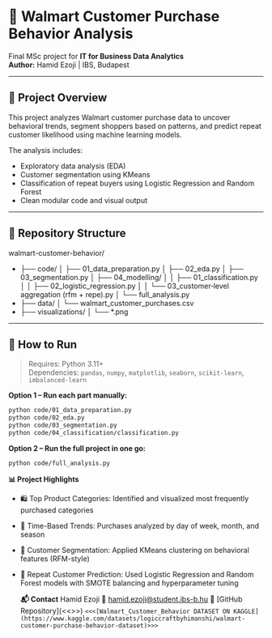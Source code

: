 # 🛒 Walmart Customer Purchase Behavior Analysis

Final MSc project for **IT for Business Data Analytics**  
**Author:** Hamid Ezoji | IBS, Budapest

---

## 📄 Project Overview

This project analyzes Walmart customer purchase data to uncover behavioral trends, segment shoppers based on patterns, and predict repeat customer likelihood using machine learning models.

The analysis includes:
- Exploratory data analysis (EDA)
- Customer segmentation using KMeans
- Classification of repeat buyers using Logistic Regression and Random Forest
- Clean modular code and visual output

---

## 📁 Repository Structure

walmart-customer-behavior/
- ├── code/
│ ├── 01_data_preparation.py
│ ├── 02_eda.py
│ ├── 03_segmentation.py
│ ├── 04_modelling/
│ │ ├── 01_classification.py
│ │ ├── 02_logistic_regression.py
│ │ └── 03_customer‐level aggregation (rfm + repe).py
│ └── full_analysis.py
- ├── data/
│ └── walmart_customer_purchases.csv
- ├── visualizations/
│ └── *.png


---

## 🧪 How to Run

> Requires: Python 3.11+  
> Dependencies: `pandas`, `numpy`, `matplotlib`, `seaborn`, `scikit-learn`, `imbalanced-learn`

**Option 1 – Run each part manually:**
```bash
python code/01_data_preparation.py
python code/02_eda.py
python code/03_segmentation.py
python code/04_classification/classification.py
```
**Option 2 – Run the full project in one go:**
```bash
python code/full_analysis.py

```
**📊 Project Highlights**
- 🛍 Top Product Categories: Identified and visualized most frequently purchased categories
- 📅 Time-Based Trends: Purchases analyzed by day of week, month, and season
- 👥 Customer Segmentation: Applied KMeans clustering on behavioral features (RFM-style)
- 🔁 Repeat Customer Prediction: Used Logistic Regression and Random Forest models with SMOTE balancing and hyperparameter tuning

  **📬 Contact**
  Hamid Ezoji
📧 hamid.ezoji@student.ibs-b.hu
🔗 [GitHub Repository](<<<INSERT YOUR GITHUB REPO LINK HERE>>>)
`<<<[Walmart_Customer_Behavior DATASET ON KAGGLE](https://www.kaggle.com/datasets/logiccraftbyhimanshi/walmart-customer-purchase-behavior-dataset)>>>`  

